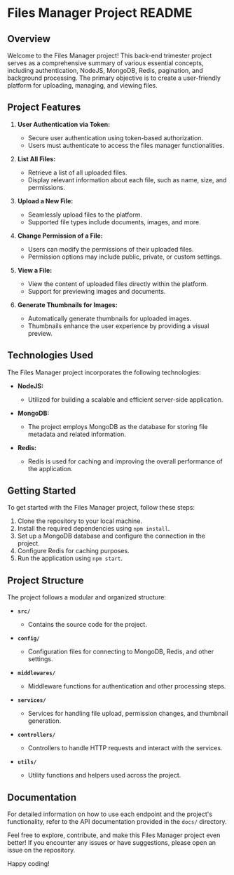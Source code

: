 # Files Manager Project README

## Overview

Welcome to the Files Manager project! This back-end trimester project serves as a comprehensive summary of various essential concepts, including authentication, NodeJS, MongoDB, Redis, pagination, and background processing. The primary objective is to create a user-friendly platform for uploading, managing, and viewing files.

## Project Features

1. **User Authentication via Token:**
   - Secure user authentication using token-based authorization.
   - Users must authenticate to access the files manager functionalities.

2. **List All Files:**
   - Retrieve a list of all uploaded files.
   - Display relevant information about each file, such as name, size, and permissions.

3. **Upload a New File:**
   - Seamlessly upload files to the platform.
   - Supported file types include documents, images, and more.

4. **Change Permission of a File:**
   - Users can modify the permissions of their uploaded files.
   - Permission options may include public, private, or custom settings.

5. **View a File:**
   - View the content of uploaded files directly within the platform.
   - Support for previewing images and documents.

6. **Generate Thumbnails for Images:**
   - Automatically generate thumbnails for uploaded images.
   - Thumbnails enhance the user experience by providing a visual preview.

## Technologies Used

The Files Manager project incorporates the following technologies:

- **NodeJS:**
  - Utilized for building a scalable and efficient server-side application.

- **MongoDB:**
  - The project employs MongoDB as the database for storing file metadata and related information.

- **Redis:**
  - Redis is used for caching and improving the overall performance of the application.

## Getting Started

To get started with the Files Manager project, follow these steps:

1. Clone the repository to your local machine.
2. Install the required dependencies using `npm install`.
3. Set up a MongoDB database and configure the connection in the project.
4. Configure Redis for caching purposes.
5. Run the application using `npm start`.

## Project Structure

The project follows a modular and organized structure:

- **`src/`**
  - Contains the source code for the project.
  
- **`config/`**
  - Configuration files for connecting to MongoDB, Redis, and other settings.

- **`middlewares/`**
  - Middleware functions for authentication and other processing steps.

- **`services/`**
  - Services for handling file upload, permission changes, and thumbnail generation.

- **`controllers/`**
  - Controllers to handle HTTP requests and interact with the services.

- **`utils/`**
  - Utility functions and helpers used across the project.

## Documentation

For detailed information on how to use each endpoint and the project's functionality, refer to the API documentation provided in the `docs/` directory.

Feel free to explore, contribute, and make this Files Manager project even better! If you encounter any issues or have suggestions, please open an issue on the repository.

Happy coding!
